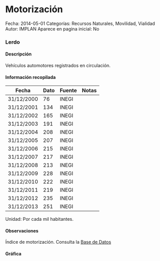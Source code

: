 Motorización
=====

Fecha: 2014-05-01
Categorías: Recursos Naturales, Movilidad, Vialidad
Autor: IMPLAN
Aparece en pagina inicial: No

### Lerdo

#### Descripción

Vehículos automotores registrados en circulación.

<!-- break -->

#### Información recopilada

<table class="table table-hover table-bordered matriz">
  <thead>
    <tr><th>Fecha</th><th>Dato</th><th>Fuente</th><th>Notas</th></tr>
  </thead>
  <tbody>
    <tr><td class="centrado">31/12/2000</td><td class="derecha">76</td><td>INEGI</td><td></td></tr>
    <tr><td class="centrado">31/12/2001</td><td class="derecha">134</td><td>INEGI</td><td></td></tr>
    <tr><td class="centrado">31/12/2002</td><td class="derecha">165</td><td>INEGI</td><td></td></tr>
    <tr><td class="centrado">31/12/2003</td><td class="derecha">191</td><td>INEGI</td><td></td></tr>
    <tr><td class="centrado">31/12/2004</td><td class="derecha">208</td><td>INEGI</td><td></td></tr>
    <tr><td class="centrado">31/12/2005</td><td class="derecha">207</td><td>INEGI</td><td></td></tr>
    <tr><td class="centrado">31/12/2006</td><td class="derecha">215</td><td>INEGI</td><td></td></tr>
    <tr><td class="centrado">31/12/2007</td><td class="derecha">217</td><td>INEGI</td><td></td></tr>
    <tr><td class="centrado">31/12/2008</td><td class="derecha">213</td><td>INEGI</td><td></td></tr>
    <tr><td class="centrado">31/12/2009</td><td class="derecha">228</td><td>INEGI</td><td></td></tr>
    <tr><td class="centrado">31/12/2010</td><td class="derecha">222</td><td>INEGI</td><td></td></tr>
    <tr><td class="centrado">31/12/2011</td><td class="derecha">219</td><td>INEGI</td><td></td></tr>
    <tr><td class="centrado">31/12/2012</td><td class="derecha">235</td><td>INEGI</td><td></td></tr>
    <tr><td class="centrado">31/12/2013</td><td class="derecha">251</td><td>INEGI</td><td></td></tr>
  </tbody>
</table>

Unidad: Por cada mil habitantes.

#### Observaciones

Índice de motorización. Consulta la [Base de Datos](http://www.inegi.org.mx/sistemas/olap/Proyectos/bd/continuas/transporte/vehiculos.asp?s=est&c=13158&proy=vmrc_vehiculos)

#### Gráfica

<div id="graficaDatos" class="grafica"></div>
<script>
  // Gráfica
  if (typeof vargraficaDatos === 'undefined') {
    vargraficaDatos = Morris.Line({
      element: 'graficaDatos',
      data: [{ fecha: '2000-12-31', dato: 76 },{ fecha: '2001-12-31', dato: 134 },{ fecha: '2002-12-31', dato: 165 },{ fecha: '2003-12-31', dato: 191 },{ fecha: '2004-12-31', dato: 208 },{ fecha: '2005-12-31', dato: 207 },{ fecha: '2006-12-31', dato: 215 },{ fecha: '2007-12-31', dato: 217 },{ fecha: '2008-12-31', dato: 213 },{ fecha: '2009-12-31', dato: 228 },{ fecha: '2010-12-31', dato: 222 },{ fecha: '2011-12-31', dato: 219 },{ fecha: '2012-12-31', dato: 235 },{ fecha: '2013-12-31', dato: 251 }],
      xkey: 'fecha',
      ykeys: ['dato'],
      labels: ['Dato'],
      lineColors: ['#FF5B02'],
      xLabelFormat: function(d) { return d.getDate()+'/'+(d.getMonth()+1)+'/'+d.getFullYear(); },
      dateFormat: function(ts) { var d = new Date(ts); return d.getDate() + '/' + (d.getMonth() + 1) + '/' + d.getFullYear(); }
    });
  }
</script>
